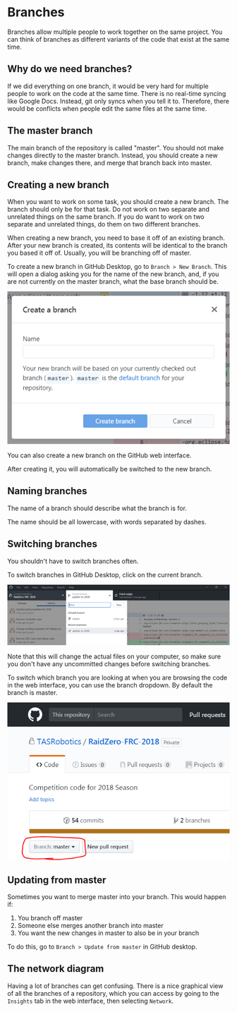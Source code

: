 # Branches

Branches allow multiple people to work together on the same project. You can think of branches as different variants of the code that exist at the same time.

## Why do we need branches?

If we did everything on one branch, it would be very hard for multiple people to work on the code at the same time. There is no real-time syncing like Google Docs. Instead, git only syncs when you tell it to. Therefore, there would be conflicts when people edit the same files at the same time.

## The master branch

The main branch of the repository is called "master". You should not make changes directly to the master branch. Instead, you should create a new branch, make changes there, and merge that branch back into master.

## Creating a new branch

When you want to work on some task, you should create a new branch. The branch should only be for that task. Do not work on two separate and unrelated things on the same branch. If you do want to work on two separate and unrelated things, do them on two different branches.

When creating a new branch, you need to base it off of an existing branch. After your new branch is created, its contents will be identical to the branch you based it off of. Usually, you will be branching off of master.

To create a new branch in GitHub Desktop, go to `Branch > New Branch`. This will open a dialog asking you for the name of the new branch, and, if you are not currently on the master branch, what the base branch should be.

![](img/new-branch.png)

You can also create a new branch on the GitHub web interface.

After creating it, you will automatically be switched to the new branch.

## Naming branches

The name of a branch should describe what the branch is for.

The name should be all lowercase, with words separated by dashes.

## Switching branches

You shouldn't have to switch branches often.

To switch branches in GitHub Desktop, click on the current branch.

![](img/switch-branches-github-desktop.png)

Note that this will change the actual files on your computer, so make sure you don't have any uncommitted changes before switching branches.

To switch which branch you are looking at when you are browsing the code in the web interface, you can use the branch dropdown. By default the branch is master.

![](img/switch-branches-github-web.png)

## Updating from master

Sometimes you want to merge master into your branch. This would happen if:

1. You branch off master
2. Someone else merges another branch into master
3. You want the new changes in master to also be in your branch

To do this, go to `Branch > Update from master` in GitHub desktop.

## The network diagram

Having a lot of branches can get confusing. There is a nice graphical view of all the branches of a repository, which you can access by going to the `Insights` tab in the web interface, then selecting `Network`.
